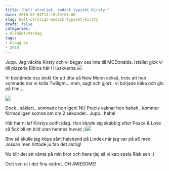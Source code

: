 ```yaml
---
title: "Helt otroligt, ändock typiskt Kirsty!"
date: 2010-07-04T14:19:13+01:00
slug: helt-otroligt-andock-typiskt-kirsty
draft: false
categories:
- Allmänt/Vardag
tags:
- blogg.se
- 2010
---
```

Jupp. Jag väckte Kirsty och vi begav oss inte till MCDonalds. Istället gick vi till pizzeria Biblos här i Huskvarna.![](/assets/images/blogg.se/dsc06050_96667423.jpg)  
  
Vi bestämde oss ändå för att titta på New Moon också, trots att hon somnade när vi kolla Twilight... men, sagt och gjort.. vi började käka och glo på film....  
  
  
  
![](/assets/images/blogg.se/dsc06051_96667533.jpg)  
  
Dock.. såklart.. somnade hon igen! NU Precis vaknar hon hahah.. kommer förmodligen somna om om 2 sekunder.. Jupp.. haha!  
  
Här har ni iaf Kirstys outfit idag. Hon kände sig skabbig efter Peace & Love så fick bli en bild utan hennes huvud ;)![](/assets/images/blogg.se/dsc06049_96667689.jpg)  
  
Btw så skulle jag köpa sånt halsband på Lindex när jag var på a6 med Jossan men hittade ju fan det aldrig!  
  
  
Nu blir det att vänta på min bror och hans tjej så vi kan spela Risk sen :)  
  
Och sen ut i det fina vädret. OH AWESOME!